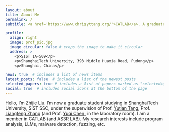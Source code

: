 ```yaml
---
layout: about
title: About Me
permalink: /
subtitle: <a href='https://www.chrisyttang.org/'>CATLAB</a>. A graduate student in Computer Science. ShanghaiTech University, 393 Middle Huaxia Road, Pudong, Shanghai, China.

profile:
  align: right
  image: prof_pic.jpg
  image_circular: false # crops the image to make it circular
  address: >
    <p>SIST 1A-509</p>
    <p>ShanghaiTech University, 393 Middle Huaxia Road, Pudong</p>
    <p>Shanghai, China</p>

news: true  # includes a list of news items
latest_posts: false  # includes a list of the newest posts
selected_papers: true # includes a list of papers marked as "selected={true}"
social: true  # includes social icons at the bottom of the page
---
```


Hello, I’m Zhijie Liu. I’m now a graduate student studying in ShanghaiTech University, SIST SSC, under the supervision of Prof. <a href='https://www.chrisyttang.org/'>Yutian Tang</a>, Prof. <a href='https://sist.shanghaitech.edu.cn/zhanglf_en/main.htm'>Liangfeng Zhang</a> (and Prof. <a href='http://as3r-lab.com/'>Yuqi Chen</a>, in the laboratory room). I am a member in CATLAB (and AS3R LAB). My research interests include program analysis, LLMs, malware detection, fuzzing, etc.
